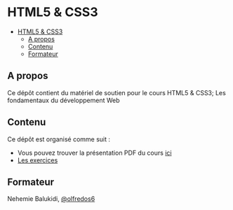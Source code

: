 # HTML5 & CSS3

- [HTML5 \& CSS3](#html5--css3)
  - [A propos](#a-propos)
  - [Contenu](#contenu)
  - [Formateur](#formateur)

## A propos

Ce dépôt contient du matériel de soutien pour le cours HTML5 & CSS3; Les fondamentaux du développement Web

## Contenu

Ce dépôt est organisé comme suit :

- Vous pouvez trouver la présentation PDF du cours [ici](./algo-et-programmation-structuree.pdf)
- [Les exercices](./exercices/)

## Formateur

Nehemie Balukidi, [@olfredos6](https://github.com/Olfredos6)

